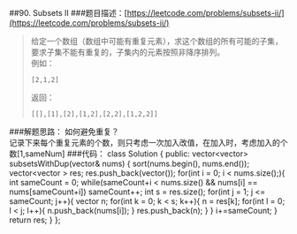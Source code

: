 ##90. Subsets II
###题目描述：[https://leetcode.com/problems/subsets-ii/](https://leetcode.com/problems/subsets-ii/)
> 给定一个数组（数组中可能有重复元素），求这个数组的所有可能的子集，要求子集不能有重复的，子集内的元素按照非降序排列。    
> 例如：
> 
>     [2,1,2]
> 返回：
> 
>     [[],[1],[2],[1,2],[2,2],[1,2,2]]

###解题思路：
如何避免重复？    
记录下来每个重复元素的个数，则只考虑一次加入改值，在加入时，考虑加入的个数[1,sameNum]
###代码：
	class Solution {
	public:
	    vector<vector<int>> subsetsWithDup(vector<int>& nums) {
	        sort(nums.begin(), nums.end());
	        vector<vector<int> > res;
	        res.push_back(vector<int>());
	        for(int i = 0; i < nums.size();){
	            int sameCount = 0;
	            while(sameCount+i < nums.size() && nums[i] == nums[sameCount+i])
	                sameCount++;
	            int s = res.size();
	            for(int j = 1; j <= sameCount; j++){
	                vector<int> n;
	                for(int k = 0; k < s; k++){
	                    n = res[k];
	                    for(int l = 0; l < j; l++){
	                        n.push_back(nums[i]);
	                    }
	                    res.push_back(n);
	                }
	            }
	            i+=sameCount;
	        }
	        return res;
	    }
	};